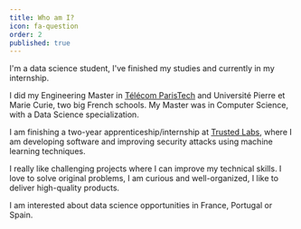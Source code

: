 ```yaml
---
title: Who am I?
icon: fa-question
order: 2
published: true
---
```

I'm a data science student, I've finished my studies and currently in my internship.

I did my Engineering Master in [Télécom ParisTech](https://www.telecom-paristech.fr/eng/international-studies/master-of-engineering/postgraduate-program/data-science.html) and Université Pierre et Marie Curie, two big French schools. My Master was in Computer Science, with a Data Science specialization.

I am finishing a two-year apprenticeship/internship at [Trusted Labs](http://trusted-labs.com/), where I am developing software and improving security attacks using machine learning techniques.

I really like challenging projects where I can improve my technical skills. I love to solve original problems, I am curious and well-organized, I like to deliver high-quality products.

I am interested about data science opportunities in France, Portugal or Spain.